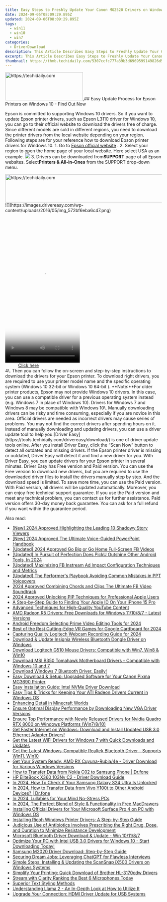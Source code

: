 ```yaml
---
title: Easy Steps to Freshly Update Your Canon MG2520 Drivers on Windows OS
date: 2024-09-05T08:09:29.895Z
updated: 2024-09-06T08:09:29.895Z
tags:
  - win11
  - win10
  - win7
categories:
  - DriverDownload
description: This Article Describes Easy Steps to Freshly Update Your Canon MG2520 Drivers on Windows OS
excerpt: This Article Describes Easy Steps to Freshly Update Your Canon MG2520 Drivers on Windows OS
thumbnail: https://thmb.techidaily.com/5307ccfc777a39b3d6969599149826d5178dfcbddb72a6dfb46b368d884a1028.jpg
---
```


<!-- affiliate ads begin -->
<a href="https://aligracehair.sjv.io/c/5597632/2135412/19272" target="_top" id="2135412">
  <img src="//a.impactradius-go.com/display-ad/19272-2135412" border="0" alt="https://techidaily.com" width="250" height="90"/>
</a>
<img height="0" width="0" src="https://aligracehair.sjv.io/i/5597632/2135412/19272" style="position:absolute;visibility:hidden;" border="0" />
<!-- affiliate ads end -->
## Easy Update Process for Epson Printers on Windows 10 - Find Out Now

Epson is committed to supporting Windows 10 drivers. So if you want to update Epson printer drivers, such as Epson L3110 driver for Windows 10, you can go to their official website to download the drivers free of charge.  Since different models are sold in different regions, you need to download the printer drivers from the local website depending on your region. Following steps are for your reference how to download Epson printer drivers for Windows 10. 1\. Go to [Epson official website](http://www.epson.com/europe.html) .  2\. Select your region to open the home page of your local website. Here select USA as an example.  ![](https://images.drivereasy.com/wp-content/uploads/2016/05/img_572b006098f32.png) 3\. Drivers can be downloaded from**SUPPORT**  page of all Epson websites. Select**Printers & All-in-Ones** from the SUPPORT drop-down menu.

<!-- affiliate ads begin -->
<a href="https://ephamedtechinc.pxf.io/c/5597632/2120867/26400?prodsku=mars" target="_top" id="2120867">
  <img src="//a.impactradius-go.com/display-ad/26400-2120867" border="0" alt="https://techidaily.com" width="728" height="90"/>
</a>
<img height="0" width="0" src="https://ephamedtechinc.pxf.io/i/5597632/2120867/26400?prodsku=mars" style="position:absolute;visibility:hidden;" border="0" />
<!-- affiliate ads end -->
![](https://images.drivereasy.com/wp-content/uploads/2016/05/img_572bf6eba6c47.png)

<!-- affiliate ads begin -->
<span id="1770544">
					<video width="240" height="480" style="cursor:pointer"
           poster="//a.impactradius-go.com/display-clicktoplayimage/1770544.png"
           onclick="if(!this.playClicked){this.play();this.setAttribute('controls',true);this.playClicked=true;}">
	   <source src="//a.impactradius-go.com/display-ad/20702-1770544">
	   <img src="//a.impactradius-go.com/display-clicktoplayimage/1770544.png" style="border: none; height: 100%; width: 100%; object-fit: contain">
	</video>
	<div style="width:150px;text-align:center"><a href="javascript:window.open(decodeURIComponent('https%3A%2F%2Ftokenmetrics.sjv.io%2Fc%2F5597632%2F1770544%2F20702'), '_blank');void(0);">Click here</a></div>
</span>
<img height="0" width="0" src="https://imp.pxf.io/i/5597632/1770544/20702" style="position:absolute;visibility:hidden;" border="0" />
<!-- affiliate ads end -->
 4\. Then you can follow the on-screen and step-by-step instructions to download the drivers for your Epson printer. To download right drivers, you are required to use your printer model name and the specific operating system (Windows 10 32-bit or Windows 10 64-bit ). **Note:**For older printer products, Epson may not provide Windows 10 drivers. In this case, you can use a compatible driver for a previous operating system instead (e.g. Windows 7 in place of Windows 10). Drivers for Windows 7 and Windows 8 may be compatible with Windows 10\. Manually downloading drivers can be risky and time consuming, especially if you are novice in this area. Official drivers are needed as incorrect drivers may cause series of problems. You may not find the correct drivers after spending hours on it. Instead of manually downloading and updating drivers, you can use a driver update tool to help you.[Driver Easy](https://tools.techidaily.com/drivereasy/download/) is one of driver update tools online. After you install Driver Easy, click the “Scan Now” button to detect all outdated and missing drivers. If the Epson printer driver is missing or outdated, Driver Easy will detect it and find a new driver for you. With Driver Easy, you can update drivers for your Epson printer in several minutes. Driver Easy has Free version and Paid version. You can use the Free version to download new drivers, but you are required to use the downloaded driver files to install the drivers manually step by step. And the download speed is limited. To save more time, you can use the Paid version. With Paid version, all drivers will be updated automatically. Moreover, you can enjoy free technical support guarantee. If you use the Paid version and meet any technical problem, you can contact us for further assistance. Paid version offers 30-day money back guarantee. You can ask for a full refund if you want within the guarantee period.

<ins class="adsbygoogle"
     style="display:block"
     data-ad-format="autorelaxed"
     data-ad-client="ca-pub-7571918770474297"
     data-ad-slot="1223367746"></ins>



<ins class="adsbygoogle"
     style="display:block"
     data-ad-client="ca-pub-7571918770474297"
     data-ad-slot="8358498916"
     data-ad-format="auto"
     data-full-width-responsive="true"></ins>

<span class="atpl-alsoreadstyle">Also read:</span>
<div><ul>
<li><a href="https://instagram-clips.techidaily.com/new-2024-approved-highlighting-the-leading-10-shadowy-story-viewers/"><u>[New] 2024 Approved  Highlighting the Leading 10 Shadowy Story Viewers</u></a></li>
<li><a href="https://screen-mirroring-recording.techidaily.com/new-2024-approved-the-ultimate-voice-guided-powerpoint-handbook/"><u>[New] 2024 Approved  The Ultimate Voice-Guided PowerPoint Handbook</u></a></li>
<li><a href="https://facebook-clips.techidaily.com/updated-2024-approved-go-big-or-go-home-full-screen-fb-videos/"><u>[Updated] 2024 Approved  Go Big or Go Home  Full-Screen FB Videos</u></a></li>
<li><a href="https://fox-access.techidaily.com/updated-in-pursuit-of-perfection-does-picku-outshine-other-android-tools-in-2024/"><u>[Updated] In Pursuit of Perfection  Does PickU Outshine Other Android Tools, In 2024</u></a></li>
<li><a href="https://facebook-video-content.techidaily.com/updated-maximizing-fb-instream-ad-impact-configuration-techniques-and-metrics/"><u>[Updated] Maximizing FB Instream Ad Impact  Configuration Techniques and Metrics</u></a></li>
<li><a href="https://screen-mirroring-recording.techidaily.com/updated-the-performers-playbook-avoiding-common-mistakes-in-ppt-voiceovers/"><u>[Updated] The Performer's Playbook  Avoiding Common Mistakes in PPT Voiceovers</u></a></li>
<li><a href="https://facebook-video-content.techidaily.com/2024-approved-combining-chords-and-clips-the-ultimate-fb-video-soundtrack/"><u>2024 Approved  Combining Chords and Clips  The Ultimate FB Video Soundtrack</u></a></li>
<li><a href="https://some-approaches.techidaily.com/2024-approved-unlocking-pip-techniques-for-professional-apple-users/"><u>2024 Approved  Unlocking PIP Techniques for Professional Apple Users</u></a></li>
<li><a href="https://apple-account.techidaily.com/a-step-by-step-guide-to-finding-your-apple-id-on-your-iphone-15-pro-by-drfone-ios/"><u>A Step-by-Step Guide to Finding Your Apple ID On Your iPhone 15 Pro</u></a></li>
<li><a href="https://youtube-docs.techidaily.com/ced-techniques-for-high-quality-youtube-content/"><u>Advanced Techniques for High-Quality YouTube Content</u></a></li>
<li><a href="https://win-amazing.techidaily.com/amd-radeon-r5-drivers-free-downloads-for-windows-111087-latest-versions/"><u>AMD Radeon R5 Drivers: Free Downloads for Windows 11/10/8/7 - Latest Versions</u></a></li>
<li><a href="https://youtube-clips.techidaily.com/android-freedom-selecting-prime-video-editing-tools-for-2024/"><u>Android Freedom  Selecting Prime Video Editing Tools for 2024</u></a></li>
<li><a href="https://article-knowledge.techidaily.com/best-of-the-rest-cutting-edge-vr-games-for-google-cardboard-for-2024/"><u>Best of the Rest  Cutting-Edge VR Games for Google Cardboard for 2024</u></a></li>
<li><a href="https://video-capture.techidaily.com/capturing-quality-logitech-webcam-recording-guide-for-2024/"><u>Capturing Quality  Logitech Webcam Recording Guide for 2024</u></a></li>
<li><a href="https://win-amazing.techidaily.com/download-and-update-insignia-wireless-bluetooth-dongle-driver-on-windows/"><u>Download & Update Insignia Wireless Bluetooth Dongle Driver on Windows</u></a></li>
<li><a href="https://win-amazing.techidaily.com/download-logitech-g510-mouse-drivers-compatible-with-win7-win8-and-win10/"><u>Download Logitech G510 Mouse Drivers: Compatible with Win7, Win8 & Win10</u></a></li>
<li><a href="https://win-amazing.techidaily.com/download-msi-b350-tomahawk-motherboard-drivers-compatible-with-windows-10-and-7/"><u>Download MSI B350 Tomahawk Motherboard Drivers - Compatible with Windows 10 and 7</u></a></li>
<li><a href="https://win-amazing.techidaily.com/download-windows-7-bluetooth-driver-easily/"><u>Download Windows 7 Bluetooth Driver. Easily!</u></a></li>
<li><a href="https://win-amazing.techidaily.com/easy-download-and-setup-upgraded-software-for-your-canon-pixma-mg3690-printer/"><u>Easy Download & Setup: Upgraded Software for Your Canon Pixma MG3690 Printer</u></a></li>
<li><a href="https://win-amazing.techidaily.com/easy-installation-guide-intel-nvme-driver-download/"><u>Easy Installation Guide: Intel NVMe Driver Download</u></a></li>
<li><a href="https://win-amazing.techidaily.com/easy-tips-and-tricks-for-keeping-your-ati-radeon-drivers-current-in-windows-os/"><u>Easy Tips & Tricks for Keeping Your ATI Radeon Drivers Current in Windows OS</u></a></li>
<li><a href="https://extra-lessons.techidaily.com/enhancing-detail-in-minecraft-worlds/"><u>Enhancing Detail in Minecraft Worlds</u></a></li>
<li><a href="https://win-amazing.techidaily.com/ensure-optimal-display-performance-by-downloading-new-vga-driver-versions/"><u>Ensure Optimal Display Performance by Downloading New VGA Driver Versions</u></a></li>
<li><a href="https://win-amazing.techidaily.com/ensure-top-performance-with-newly-released-drivers-for-nvidia-quadro-rtx-8000-on-windows-platforms-win7810/"><u>Ensure Top Performance with Newly Released Drivers for Nvidia Quadro RTX 8000 on Windows Platforms (Win7/8/10)</u></a></li>
<li><a href="https://win-amazing.techidaily.com/1722978363189-get-faster-internet-on-windows-download-and-install-updated-usb-30-ethernet-adapter-drivers/"><u>Get Faster Internet on Windows: Download and Install Updated USB 3.0 Ethernet Adapter Drivers!</u></a></li>
<li><a href="https://win-amazing.techidaily.com/1722961897838-get-the-latest-wifi-drivers-for-windows-7-with-quick-downloads-and-updates/"><u>Get the Latest WiFi Drivers for Windows 7 with Quick Downloads and Updates</u></a></li>
<li><a href="https://win-amazing.techidaily.com/get-the-latest-windows-compatible-realtek-bluetooth-driver-supports-win11-win10/"><u>Get the Latest Windows-Compatible Realtek Bluetooth Driver - Supports Win11, Win10</u></a></li>
<li><a href="https://win-amazing.techidaily.com/get-your-system-ready-amd-rx-cuyuna-rubia4e-driver-download-for-various-windows-versions/"><u>Get Your System Ready: AMD RX Cuyuna-Rubia/4e - Driver Download for Various Windows Versions</u></a></li>
<li><a href="https://android-transfer.techidaily.com/how-to-transfer-data-from-nokia-c02-to-samsung-phone-drfone-by-drfone-transfer-from-android-transfer-from-android/"><u>How to Transfer Data from Nokia C02 to Samsung Phone | Dr.fone</u></a></li>
<li><a href="https://win-amazing.techidaily.com/hp-elitebook-x360-103nv-c2-driver-download-guide/"><u>HP EliteBook X360 103Nv C2 - Driver Download Guide</u></a></li>
<li><a href="https://sim-unlock.techidaily.com/in-2024-how-to-check-if-your-samsung-galaxy-s24-ultra-is-unlocked-by-drfone-android/"><u>In 2024, How To Check if Your Samsung Galaxy S24 Ultra Is Unlocked</u></a></li>
<li><a href="https://android-transfer.techidaily.com/in-2024-how-to-transfer-data-from-vivo-y100t-to-other-android-devices-drfone-by-drfone-transfer-from-android-transfer-from-android/"><u>In 2024, How to Transfer Data from Vivo Y100t to Other Android Devices? | Dr.fone</u></a></li>
<li><a href="https://screen-capture.techidaily.com/in-2024-lullabies-for-your-mind-no-stress-pcs/"><u>In 2024, Lullabies for Your Mind  No-Stress PCs</u></a></li>
<li><a href="https://some-approaches.techidaily.com/in-2024-the-perfect-blend-of-style-and-functionality-in-free-macdrawers/"><u>In 2024, The Perfect Blend of Style & Functionality in Free MacDrawers</u></a></li>
<li><a href="https://win-amazing.techidaily.com/installing-official-drivers-for-your-microsoft-surface-pro-4-on-pc-with-windows-os/"><u>Installing Official Drivers for Your Microsoft Surface Pro 4 on PC with Windows OS</u></a></li>
<li><a href="https://win-amazing.techidaily.com/installing-ricoh-windows-printer-drivers-a-step-by-step-guide/"><u>Installing Ricoh Windows Printer Drivers: A Step-by-Step Guide</u></a></li>
<li><a href="https://win-amazing.techidaily.com/1722968990466-judicious-use-of-antibiotics-involves-prescribing-the-right-drug-dose-and-duration-to-minimize-resistance-development/"><u>Judicious Use of Antibiotics Involves Prescribing the Right Drug, Dose, and Duration to Minimize Resistance Development</u></a></li>
<li><a href="https://win-amazing.techidaily.com/microsoft-bluetooth-driver-download-and-update-win-101187/"><u>Microsoft Bluetooth Driver Download & Update - Win 10/11/8/7</u></a></li>
<li><a href="https://win-amazing.techidaily.com/optimize-your-pc-with-intel-usb-30-drivers-for-windows-10-start-downloading-today/"><u>Optimize Your PC with Intel USB 3.0 Drivers for Windows 10 - Start Downloading Today!</u></a></li>
<li><a href="https://win-amazing.techidaily.com/samsung-m2020-driver-download-step-by-step-guide/"><u>Samsung M2020 Driver Download: Step-by-Step Guide</u></a></li>
<li><a href="https://tech-haven.techidaily.com/securing-dream-jobs-leveraging-chatgpt-for-flawless-interviews/"><u>Securing Dream Jobs: Leveraging ChatGPT for Flawless Interviews</u></a></li>
<li><a href="https://win-amazing.techidaily.com/simple-steps-installing-and-updating-the-scansnap-ix500-drivers-on-windows-systems/"><u>Simple Steps: Installing & Updating the ScanSnap iX500 Drivers on Windows Systems</u></a></li>
<li><a href="https://win-amazing.techidaily.com/simplify-your-printing-quick-download-of-brother-hl-3170cdw-drivers/"><u>Simplify Your Printing: Quick Download of Brother HL-3170cdw Drivers</u></a></li>
<li><a href="https://fox-helps.techidaily.com/stream-with-clarity-ranking-the-best-6-microphones-today/"><u>Stream with Clarity  Ranking the Best 6 Microphones Today</u></a></li>
<li><a href="https://extra-lessons.techidaily.com/superior-text-styling-methods/"><u>Superior Text Styling Methods</u></a></li>
<li><a href="https://tech-haven.techidaily.com/understanding-llama-2-an-in-depth-look-at-how-to-utilize-it/"><u>Understanding Llama 2 - An In-Depth Look at How to Utilize It</u></a></li>
<li><a href="https://win-amazing.techidaily.com/upgrade-your-connection-hdmi-driver-update-for-usb-systems/"><u>Upgrade Your Connection: HDMI Driver Update for USB Systems</u></a></li>
</ul></div>
